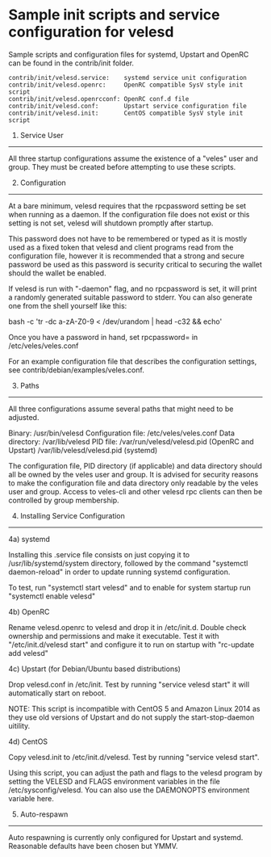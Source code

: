 Sample init scripts and service configuration for velesd
==========================================================

Sample scripts and configuration files for systemd, Upstart and OpenRC
can be found in the contrib/init folder.

    contrib/init/velesd.service:    systemd service unit configuration
    contrib/init/velesd.openrc:     OpenRC compatible SysV style init script
    contrib/init/velesd.openrcconf: OpenRC conf.d file
    contrib/init/velesd.conf:       Upstart service configuration file
    contrib/init/velesd.init:       CentOS compatible SysV style init script

1. Service User
---------------------------------

All three startup configurations assume the existence of a "veles" user
and group.  They must be created before attempting to use these scripts.

2. Configuration
---------------------------------

At a bare minimum, velesd requires that the rpcpassword setting be set
when running as a daemon.  If the configuration file does not exist or this
setting is not set, velesd will shutdown promptly after startup.

This password does not have to be remembered or typed as it is mostly used
as a fixed token that velesd and client programs read from the configuration
file, however it is recommended that a strong and secure password be used
as this password is security critical to securing the wallet should the
wallet be enabled.

If velesd is run with "-daemon" flag, and no rpcpassword is set, it will
print a randomly generated suitable password to stderr.  You can also
generate one from the shell yourself like this:

bash -c 'tr -dc a-zA-Z0-9 < /dev/urandom | head -c32 && echo'

Once you have a password in hand, set rpcpassword= in /etc/veles/veles.conf

For an example configuration file that describes the configuration settings,
see contrib/debian/examples/veles.conf.

3. Paths
---------------------------------

All three configurations assume several paths that might need to be adjusted.

Binary:              /usr/bin/velesd
Configuration file:  /etc/veles/veles.conf
Data directory:      /var/lib/velesd
PID file:            /var/run/velesd/velesd.pid (OpenRC and Upstart)
                     /var/lib/velesd/velesd.pid (systemd)

The configuration file, PID directory (if applicable) and data directory
should all be owned by the veles user and group.  It is advised for security
reasons to make the configuration file and data directory only readable by the
veles user and group.  Access to veles-cli and other velesd rpc clients
can then be controlled by group membership.

4. Installing Service Configuration
-----------------------------------

4a) systemd

Installing this .service file consists on just copying it to
/usr/lib/systemd/system directory, followed by the command
"systemctl daemon-reload" in order to update running systemd configuration.

To test, run "systemctl start velesd" and to enable for system startup run
"systemctl enable velesd"

4b) OpenRC

Rename velesd.openrc to velesd and drop it in /etc/init.d.  Double
check ownership and permissions and make it executable.  Test it with
"/etc/init.d/velesd start" and configure it to run on startup with
"rc-update add velesd"

4c) Upstart (for Debian/Ubuntu based distributions)

Drop velesd.conf in /etc/init.  Test by running "service velesd start"
it will automatically start on reboot.

NOTE: This script is incompatible with CentOS 5 and Amazon Linux 2014 as they
use old versions of Upstart and do not supply the start-stop-daemon uitility.

4d) CentOS

Copy velesd.init to /etc/init.d/velesd. Test by running "service velesd start".

Using this script, you can adjust the path and flags to the velesd program by
setting the VELESD and FLAGS environment variables in the file
/etc/sysconfig/velesd. You can also use the DAEMONOPTS environment variable here.

5. Auto-respawn
-----------------------------------

Auto respawning is currently only configured for Upstart and systemd.
Reasonable defaults have been chosen but YMMV.

